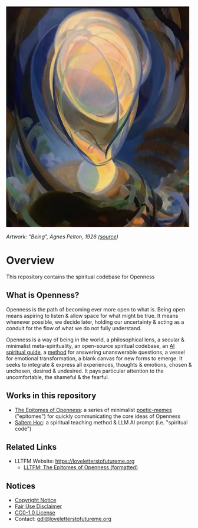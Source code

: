 ![Artwork: "Being", Agnes Pelton, 1926](images/being-agnes_pelton-600px.jpg)

*Artwork: "Being", Agnes Pelton, 1926 ([source](https://unsafeart.com/agnes-pelton-desert-transcendentalist/))*

# Overview

This repository contains the spiritual codebase for Openness

## What is Openness?

Openness is the path of becoming ever more open to what is. Being open means
aspiring to listen & allow space for what might be true. It means whenever
possible, we decide later, holding our uncertainty & acting as a conduit for the
flow of what we do not fully understand.

Openness is a way of being in the world, a philosophical lens, a secular &
minimalist meta-spirituality, an open-source spiritual codebase, an 
[AI spiritual guide][1], a [method][5] for answering unanswerable questions, a
vessel for emotional transformation, a blank canvas for new forms to emerge. It
seeks to integrate & express all experiences, thoughts & emotions, chosen &
unchosen, desired & undesired. It pays particular attention to the
uncomfortable, the shameful & the fearful.

## Works in this repository

* [The Epitomes of Openness][2]: a series of minimalist [poetic-memes][3]
("epitomes") for quickly communicating the core ideas of Openness
* [Saltem Hoc][4]: a spiritual teaching method & LLM AI prompt (i.e. 
"spiritual code") 

## Related Links

* LLTFM Website: https://loveletterstofutureme.org
    * [LLTFM: The Epitomes of Openness (formatted)](https://loveletterstofutureme.org/epitomes/the-epitomes-openness/)

## Notices

* [Copyright Notice](COPYRIGHT.md)
* [Fair Use Disclaimer](FAIR_USE_DISCLAIMER.md)
* [CC0-1.0 License](LICENSE.txt)
* Contact: [gdl@loveletterstofutureme.org](mailto:gdl@loveletterstofutureme.org)

[1]: https://chatgpt.com/share/67508278-63a4-800f-a52f-1b88c4da6d31
[2]: works/the_epitomes_of_openness/the_epitomes_of_openness.md
[3]: https://loveletterstofutureme.org/tag/poetic-memes/
[4]: works/saltem_hoc/README.md
[5]: orks/saltem_hoc/README.md#why-do-bad-things-happen-to-innocent-people-especially-children-that-have-done-no-wrong